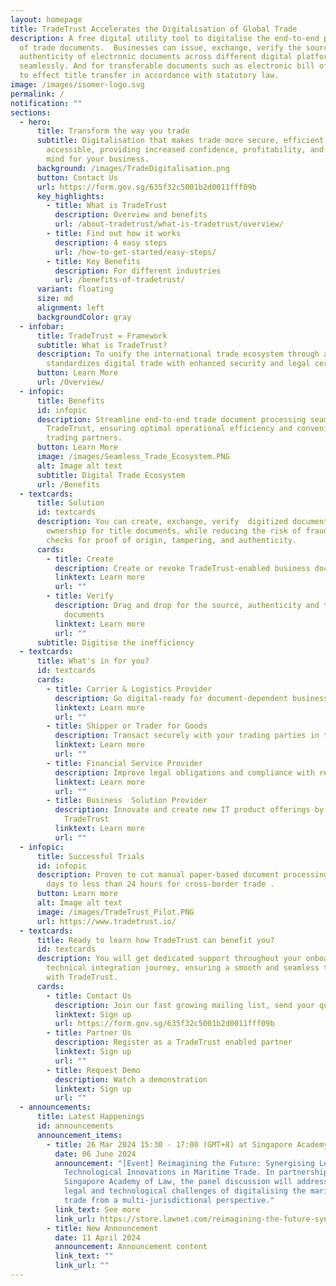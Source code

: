 ```yaml
---
layout: homepage
title: TradeTrust Accelerates the Digitalisation of Global Trade
description: A free digital utility tool to digitalise the end-to-end processing
  of trade documents.  Businesses can issue, exchange, verify the source and
  authenticity of electronic documents across different digital platforms
  seamlessly. And for transferable documents such as electronic bill of lading
  to effect title transfer in accordance with statutory law.
image: /images/isomer-logo.svg
permalink: /
notification: ""
sections:
  - hero:
      title: Transform the way you trade
      subtitle: Digitalisation that makes trade more secure, efficient, and
        accessible, providing increased confidence, profitability, and peace of
        mind for your business.
      background: /images/TradeDigitalisation.png
      button: Contact Us
      url: https://form.gov.sg/635f32c5001b2d0011fff09b
      key_highlights:
        - title: What is TradeTrust
          description: Overview and benefits
          url: /about-tradetrust/what-is-tradetrust/overview/
        - title: Find out how it works
          description: 4 easy steps
          url: /how-to-get-started/easy-steps/
        - title: Key Benefits
          description: For different industries
          url: /benefits-of-tradetrust/
      variant: floating
      size: md
      alignment: left
      backgroundColor: gray
  - infobar:
      title: TradeTrust = Framework
      subtitle: What is TradeTrust?
      description: To unify the international trade ecosystem through a framework that
        standardizes digital trade with enhanced security and legal certainty.
      button: Learn More
      url: /Overview/
  - infopic:
      title: Benefits
      id: infopic
      description: Streamline end-to-end trade document processing seamlessly with
        TradeTrust, ensuring optimal operational efficiency and convenience for
        trading partners.
      button: Learn More
      image: /images/Seamless_Trade_Ecosystem.PNG
      alt: Image alt text
      subtitle: Digital Trade Ecosystem
      url: /Benefits
  - textcards:
      title: Solution
      id: textcards
      description: You can create, exchange, verify  digitized documents, and transfer
        ownership for title documents, while reducing the risk of fraud through
        checks for proof of origin, tampering, and authenticity.
      cards:
        - title: Create
          description: Create or revoke TradeTrust-enabled business documents
          linktext: Learn more
          url: ""
        - title: Verify
          description: Drag and drop for the source, authenticity and transfer title of
            documents
          linktext: Learn more
          url: ""
      subtitle: Digitise the inefficiency
  - textcards:
      title: What's in for you?
      id: textcards
      cards:
        - title: Carrier & Logistics Provider
          description: Go digital-ready for document-dependent business
          linktext: Learn more
          url: ""
        - title: Shipper or Trader for Goods
          description: Transact securely with your trading parties in the supply chain
          linktext: Learn more
          url: ""
        - title: Financial Service Provider
          description: Improve legal obligations and compliance with reduced risk of fraud
          linktext: Learn more
          url: ""
        - title: Business  Solution Provider
          description: Innovate and create new IT product offerings by building upon
            TradeTrust
          linktext: Learn more
          url: ""
  - infopic:
      title: Successful Trials
      id: infopic
      description: Proven to cut manual paper-based document processing time from 5
        days to less than 24 hours for cross-border trade .
      button: Learn more
      alt: Image alt text
      image: /images/TradeTrust_Pilot.PNG
      url: https://www.tradetrust.io/
  - textcards:
      title: Ready to learn how TradeTrust can benefit you?
      id: textcards
      description: You will get dedicated support throughout your onboarding and
        technical integration journey, ensuring a smooth and seamless transition
        with TradeTrust.
      cards:
        - title: Contact Us
          description: Join our fast growing mailing list, send your queries
          linktext: Sign up
          url: https://form.gov.sg/635f32c5001b2d0011fff09b
        - title: Partner Us
          description: Register as a TradeTrust enabled partner
          linktext: Sign up
          url: ""
        - title: Request Demo
          description: Watch a demonstration
          linktext: Sign up
          url: ""
  - announcements:
      title: Latest Happenings
      id: announcements
      announcement_items:
        - title: 26 Mar 2024 15:30 - 17:00 (GMT+8) at Singapore Academy of Law
          date: 06 June 2024
          announcement: "[Event] Reimagining the Future: Synergising Legal and
            Technological Innovations in Maritime Trade. In partnership with
            Singapore Academy of Law, the panel discussion will address the
            legal and technological challenges of digitalising the maritime
            trade from a multi-jurisdictional perspective."
          link_text: See more
          link_url: https://store.lawnet.com/reimagining-the-future-synergising-legal-and-technological-innovations-in-maritime-trade.html
        - title: New Announcement
          date: 11 April 2024
          announcement: Announcement content
          link_text: ""
          link_url: ""
---
```

